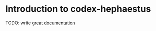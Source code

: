 # Introduction to codex-hephaestus

TODO: write [great documentation](http://jacobian.org/writing/what-to-write/)
